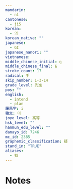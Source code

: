 ```yaml
---
mandarin:
  - nǐ
cantonese:
  - ji5
korean:
  - 의
korean_native: ""
japanese:
  - GI
japanese_nanori: ""
vietnamese:
middle_chinese_initial: ŋ
middle_chinese_final: ɨ
stroke_count: 17
radical: 手
skip_number: 1-3-14
grade_level: 先進
pos: ""
english:
  - intend
  - plan
羅馬字: i
韓文: 이
joyo_level: 高等
hsk_level: ""
hanmun_edu_level: ""
danayo_id: 7246
mc_id: 2385
graphemic_classification: 疑
stand_in: "TRUE"
aliases:
  - 拟
---
```


# Notes
